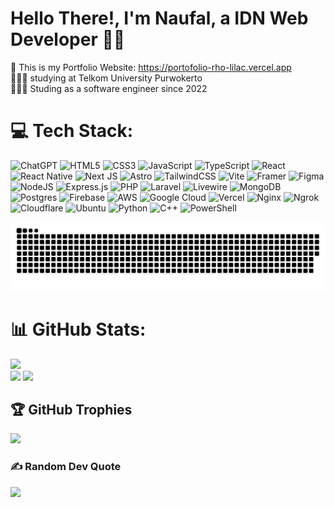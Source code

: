 # Hello There!, I'm Naufal, a IDN Web Developer 👋🏼
🛜 This is my Portfolio Website: https://portofolio-rho-lilac.vercel.app <br>👨🏼‍🎓 studying at Telkom University Purwokerto<br>👨🏼‍💻 Studing as a software engineer since 2022 <br>

# 💻 Tech Stack:
![ChatGPT](https://img.shields.io/badge/ChatGPT-41B883?style=for-the-badge&logo=openai&logoColor=white&color=radical) ![HTML5](https://img.shields.io/badge/html5-%23E34F26.svg?style=for-the-badge&logo=html5&logoColor=white&color=radical) ![CSS3](https://img.shields.io/badge/css3-%231572B6.svg?style=for-the-badge&logo=css3&logoColor=white&color=radical) ![JavaScript](https://img.shields.io/badge/javascript-%23323330.svg?style=for-the-badge&logo=javascript&logoColor=%23F7DF1E&color=radical) ![TypeScript](https://img.shields.io/badge/typescript-%23007ACC.svg?style=for-the-badge&logo=typescript&logoColor=white&color=radical) ![React](https://img.shields.io/badge/react-%2320232a.svg?style=for-the-badge&logo=react&logoColor=%2361DAFB&color=radical) ![React Native](https://img.shields.io/badge/ReactNative-%2320232a.svg?style=for-the-badge&logo=react&logoColor=%2361DAFB&color=radical) ![Next JS](https://img.shields.io/badge/Next-black?style=for-the-badge&logo=next.js&logoColor=white&color=radical) ![Astro](https://img.shields.io/badge/Astro-%23bc52ee.svg?style=for-the-badge&logo=astro&logoColor=white&color=radical) ![TailwindCSS](https://img.shields.io/badge/tailwindcss-%2338B2AC.svg?style=for-the-badge&logo=tailwind-css&logoColor=white&color=radical) ![Vite](https://img.shields.io/badge/vite-%23646CFF.svg?style=for-the-badge&logo=vite&logoColor=white&color=radical) ![Framer](https://img.shields.io/badge/Framer-black?style=for-the-badge&logo=framer&logoColor=blue&color=radical) ![Figma](https://img.shields.io/badge/figma-%23F24E1E.svg?style=for-the-badge&logo=figma&logoColor=white&color=radical) ![NodeJS](https://img.shields.io/badge/node.js-6DA55F?style=for-the-badge&logo=node.js&logoColor=white&color=radical) ![Express.js](https://img.shields.io/badge/express.js-%23404d59.svg?style=for-the-badge&logo=express&logoColor=%2361DAFB&color=radical) ![PHP](https://img.shields.io/badge/PHP-%23777BB4.svg?style=for-the-badge&logo=php&logoColor=white&color=radical) ![Laravel](https://img.shields.io/badge/laravel-%23FF2D20.svg?style=for-the-badge&logo=laravel&logoColor=white&color=radical) ![Livewire](https://img.shields.io/badge/Livewire-%231c2d3f.svg?style=for-the-badge&logo=laravel&logoColor=white&color=radical) ![MongoDB](https://img.shields.io/badge/MongoDB-%234ea94b.svg?style=for-the-badge&logo=mongodb&logoColor=white&color=radical) ![Postgres](https://img.shields.io/badge/postgres-%23316192.svg?style=for-the-badge&logo=postgresql&logoColor=white&color=radical) ![Firebase](https://img.shields.io/badge/Firebase-039BE5?style=for-the-badge&logo=Firebase&logoColor=white&color=radical) ![AWS](https://img.shields.io/badge/AWS-%23FF9900.svg?style=for-the-badge&logo=amazon-aws&logoColor=white&color=radical) ![Google Cloud](https://img.shields.io/badge/GoogleCloud-%234285F4.svg?style=for-the-badge&logo=google-cloud&logoColor=white&color=radical) ![Vercel](https://img.shields.io/badge/vercel-%23000000.svg?style=for-the-badge&logo=vercel&logoColor=white&color=radical) ![Nginx](https://img.shields.io/badge/nginx-%23009639.svg?style=for-the-badge&logo=nginx&logoColor=white&color=radical) ![Ngrok](https://img.shields.io/badge/ngrok-1F1F1F?style=for-the-badge&logo=ngrok&logoColor=white&color=radical) ![Cloudflare](https://img.shields.io/badge/cloudflare-F38020?style=for-the-badge&logo=cloudflare&logoColor=white&color=radical) ![Ubuntu](https://img.shields.io/badge/ubuntu-E95420?style=for-the-badge&logo=ubuntu&logoColor=white&color=radical) ![Python](https://img.shields.io/badge/python-%2314354C.svg?style=for-the-badge&logo=python&logoColor=white&color=radical) ![C++](https://img.shields.io/badge/C++-%2300599C.svg?style=for-the-badge&logo=c%2B%2B&logoColor=white&color=radical) ![PowerShell](https://img.shields.io/badge/PowerShell-%235391FE.svg?style=for-the-badge&logo=powershell&logoColor=white&color=radical)

<picture>
  <source media="(prefers-color-scheme: dark)" srcset="https://github.com/NaufalAnantaSE/NaufalAnantaSE/blob/output/github-snake-dark.svg">
  <source media="(prefers-color-scheme: light)" srcset="https://github.com/NaufalAnantaSE/NaufalAnantaSE/blob/output/github-snake.svg">
  <img alt="Snake animation" src="https://github.com/NaufalAnantaSE/NaufalAnantaSE/blob/output/github-snake.svg">
</picture>

# 📊 GitHub Stats:
![](https://nirzak-streak-stats.vercel.app/?user=NaufalAnantaSE&theme=radical&hide_border=false)<br/>
![](https://github-readme-stats.vercel.app/api?username=NaufalAnantaSE&theme=radical&hide_border=false&include_all_commits=true&count_private=true)
![](https://github-readme-stats.vercel.app/api/top-langs/?username=NaufalAnantaSE&theme=radical&hide_border=false&include_all_commits=true&count_private=true&layout=compact)



## 🏆 GitHub Trophies
![](https://github-profile-trophy.vercel.app/?username=NaufalAnantaSE&theme=radical&no-frame=false&no-bg=true&margin-w=4)

### ✍️ Random Dev Quote
![](https://quotes-github-readme.vercel.app/api?type=horizontal&theme=radical)
